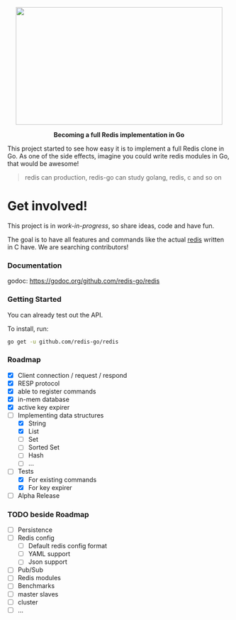 <p align="center">
<img
    src="https://redislabs.com/wp-content/uploads/2018/03/golang-redis.jpg"
    width="466" height="265" border="0">
<br>
</p>

<p align="center"><b>Becoming a full Redis implementation in Go</b></p>

This project started to see how easy it is to implement a full Redis clone in Go.
As one of the side effects, imagine you could write redis modules in Go, that would be awesome!

> redis can production, redis-go can study golang, redis, c and so on

# Get involved!
This project is in *work-in-progress*, so share ideas, code and have fun.

The goal is to have all features and commands like the actual [redis](https://github.com/antirez/redis) written in C have.
We are searching contributors!


### Documentation

godoc: https://godoc.org/github.com/redis-go/redis

### Getting Started

You can already test out the API.

To install, run:
```bash
go get -u github.com/redis-go/redis
```


### Roadmap
- [x] Client connection / request / respond
- [x] RESP protocol
- [x] able to register commands
- [x] in-mem database
- [x] active key expirer
- [ ] Implementing data structures
  - [x] String
  - [x] List
  - [ ] Set
  - [ ] Sorted Set
  - [ ] Hash
  - [ ] ...
- [ ] Tests
  - [x] For existing commands
  - [x] For key expirer
- [ ] Alpha Release

### TODO beside Roadmap
- [ ] Persistence
- [ ] Redis config
  - [ ] Default redis config format
  - [ ] YAML support
  - [ ] Json support
- [ ] Pub/Sub
- [ ] Redis modules
- [ ] Benchmarks
- [ ] master slaves
- [ ] cluster
- [ ] ...
